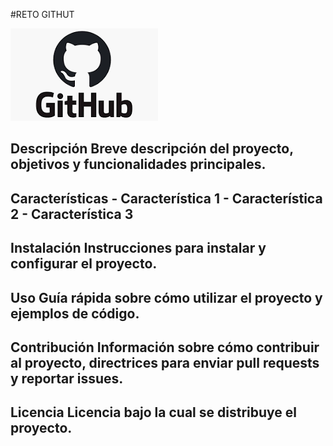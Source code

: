 #RETO GITHUT

![Imagen de Portada](https://github.com/Mariasp84/Mariasp84/blob/main/Imagenes/Git.png)

## Descripción Breve descripción del proyecto, objetivos y funcionalidades principales. 

## Características - Característica 1 - Característica 2 - Característica 3 

## Instalación Instrucciones para instalar y configurar el proyecto. 

## Uso Guía rápida sobre cómo utilizar el proyecto y ejemplos de código. 

## Contribución Información sobre cómo contribuir al proyecto, directrices para enviar pull requests y reportar issues.

## Licencia Licencia bajo la cual se distribuye el proyecto.
